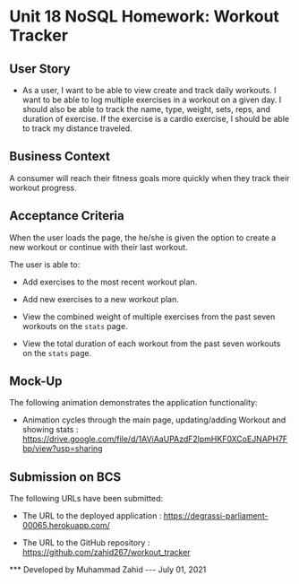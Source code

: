 # Unit 18 NoSQL Homework: Workout Tracker

## User Story

* As a user, I want to be able to view create and track daily workouts. I want to be able to log multiple exercises in a workout on a given day. I should also be able to track the name, type, weight, sets, reps, and duration of exercise. If the exercise is a cardio exercise, I should be able to track my distance traveled.

## Business Context

A consumer will reach their fitness goals more quickly when they track their workout progress.

## Acceptance Criteria

When the user loads the page, the he/she is given the option to create a new workout or continue with their last workout.

The user is able to:

  * Add exercises to the most recent workout plan.

  * Add new exercises to a new workout plan.

  * View the combined weight of multiple exercises from the past seven workouts on the `stats` page.

  * View the total duration of each workout from the past seven workouts on the `stats` page.

## Mock-Up
The following animation demonstrates the application functionality:

* Animation cycles through the main page, updating/adding Workout and showing stats :  https://drive.google.com/file/d/1AViAaUPAzdF2lpmHKF0XCoEJNAPH7Fbp/view?usp=sharing


## Submission on BCS

The following URLs have been submitted:

* The URL to the deployed application : https://degrassi-parliament-00065.herokuapp.com/

* The URL to the GitHub repository : https://github.com/zahid267/workout_tracker


*** Developed by Muhammad Zahid --- July 01, 2021